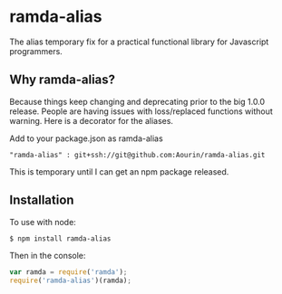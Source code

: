 ramda-alias
=============

The alias temporary fix for a practical functional library for Javascript programmers.

Why ramda-alias?
----------
Because things keep changing and deprecating prior to the big 1.0.0 release. People are having issues with loss/replaced functions without warning. Here is a decorator for the aliases. 

Add to your package.json as ramda-alias 
```
"ramda-alias" : git+ssh://git@github.com:Aourin/ramda-alias.git
```
This is temporary until I can get an npm package released.

Installation
------------

To use with node:

```bash
$ npm install ramda-alias
```

Then in the console:

```javascript
var ramda = require('ramda');
require('ramda-alias')(ramda);
```
